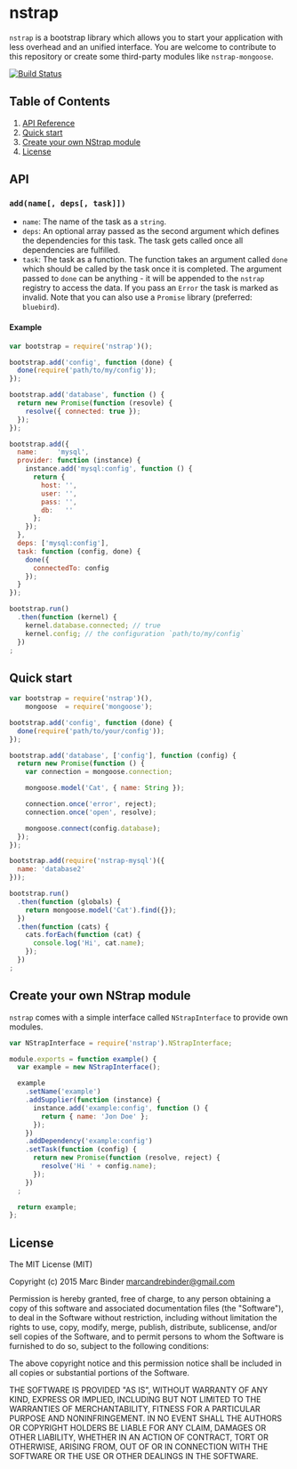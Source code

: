 nstrap
======
`nstrap` is a bootstrap library which allows you to start your application with less overhead and an unified interface. You are welcome to contribute to this repository or create some third-party modules like `nstrap-mongoose`.

[![Build Status](https://travis-ci.org/MrBoolean/nstrap.svg?branch=master)](https://travis-ci.org/MrBoolean/nstrap)

## Table of Contents
1. [API Reference](#api)
2. [Quick start](#quick-start)
3. [Create your own NStrap module](#create-your-own-nstrap-module)
4. [License](#license)

## API
### `add(name[, deps[, task]])`
- `name`: The name of the task as a `string`.
- `deps`: An optional array passed as the second argument which defines the dependencies for this task. The task gets called once all dependencies are fulfilled.
- `task`: The task as a function. The function takes an argument called `done` which should be called by the task once it is completed. The argument passed to `done` can be anything - it will be appended to the `nstrap` registry to access the data. If you pass an `Error` the task is marked as invalid. Note that you can also use a `Promise` library (preferred: `bluebird`).

#### Example
```javascript
var bootstrap = require('nstrap')();

bootstrap.add('config', function (done) {
  done(require('path/to/my/config'));
});

bootstrap.add('database', function () {
  return new Promise(function (resovle) {
    resolve({ connected: true });
  });
});

bootstrap.add({
  name:     'mysql',
  provider: function (instance) {
    instance.add('mysql:config', function () {
      return {
        host: '',
        user: '',
        pass: '',
        db:   ''
      };
    });
  },
  deps: ['mysql:config'],
  task: function (config, done) {
    done({
      connectedTo: config
    });
  }
});

bootstrap.run()
  .then(function (kernel) {
    kernel.database.connected; // true
    kernel.config; // the configuration `path/to/my/config`
  })
;
```

## Quick start
```javascript
var bootstrap = require('nstrap')(),
    mongoose  = require('mongoose');

bootstrap.add('config', function (done) {
  done(require('path/to/your/config'));
});

bootstrap.add('database', ['config'], function (config) {
  return new Promise(function () {
    var connection = mongoose.connection;

    mongoose.model('Cat', { name: String });

    connection.once('error', reject);
    connection.once('open', resolve);

    mongoose.connect(config.database);
  });
});

bootstrap.add(require('nstrap-mysql')({
  name: 'database2'
}));

bootstrap.run()
  .then(function (globals) {
    return mongoose.model('Cat').find({});
  })
  .then(function (cats) {
    cats.forEach(function (cat) {
      console.log('Hi', cat.name);
    });
  })
;
```

## Create your own NStrap module
`nstrap` comes with a simple interface called `NStrapInterface` to provide own modules.

```javascript
var NStrapInterface = require('nstrap').NStrapInterface;

module.exports = function example() {
  var example = new NStrapInterface();

  example
    .setName('example')
    .addSupplier(function (instance) {
      instance.add('example:config', function () {
        return { name: 'Jon Doe' };
      });
    })
    .addDependency('example:config')
    .setTask(function (config) {
      return new Promise(function (resolve, reject) {
        resolve('Hi ' + config.name);
      });
    })
  ;

  return example;
};
```

## License
The MIT License (MIT)

Copyright (c) 2015 Marc Binder <marcandrebinder@gmail.com>

Permission is hereby granted, free of charge, to any person obtaining a copy
of this software and associated documentation files (the "Software"), to deal
in the Software without restriction, including without limitation the rights
to use, copy, modify, merge, publish, distribute, sublicense, and/or sell
copies of the Software, and to permit persons to whom the Software is
furnished to do so, subject to the following conditions:

The above copyright notice and this permission notice shall be included in
all copies or substantial portions of the Software.

THE SOFTWARE IS PROVIDED "AS IS", WITHOUT WARRANTY OF ANY KIND, EXPRESS OR
IMPLIED, INCLUDING BUT NOT LIMITED TO THE WARRANTIES OF MERCHANTABILITY,
FITNESS FOR A PARTICULAR PURPOSE AND NONINFRINGEMENT. IN NO EVENT SHALL THE
AUTHORS OR COPYRIGHT HOLDERS BE LIABLE FOR ANY CLAIM, DAMAGES OR OTHER
LIABILITY, WHETHER IN AN ACTION OF CONTRACT, TORT OR OTHERWISE, ARISING FROM,
OUT OF OR IN CONNECTION WITH THE SOFTWARE OR THE USE OR OTHER DEALINGS IN
THE SOFTWARE.